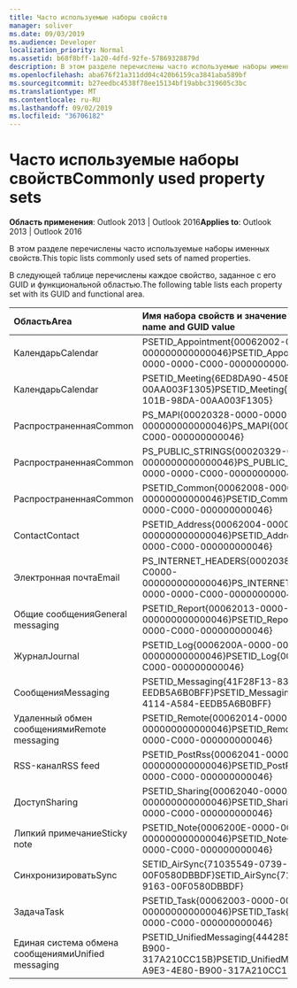 ```yaml
---
title: Часто используемые наборы свойств
manager: soliver
ms.date: 09/03/2019
ms.audience: Developer
localization_priority: Normal
ms.assetid: b68f8bff-1a20-4dfd-92fe-57869328879d
description: В этом разделе перечислены часто используемые наборы именных свойств.
ms.openlocfilehash: aba676f21a311dd04c420b6159ca3841aba589bf
ms.sourcegitcommit: b27eedbc4538f78ee15134bf19abbc319605c3bc
ms.translationtype: MT
ms.contentlocale: ru-RU
ms.lasthandoff: 09/02/2019
ms.locfileid: "36706182"
---
```

# <a name="commonly-used-property-sets"></a><span data-ttu-id="30fb9-103">Часто используемые наборы свойств</span><span class="sxs-lookup"><span data-stu-id="30fb9-103">Commonly used property sets</span></span>

<span data-ttu-id="30fb9-104">**Область применения**: Outlook 2013 | Outlook 2016</span><span class="sxs-lookup"><span data-stu-id="30fb9-104">**Applies to**: Outlook 2013 | Outlook 2016</span></span> 
  
<span data-ttu-id="30fb9-105">В этом разделе перечислены часто используемые наборы именных свойств.</span><span class="sxs-lookup"><span data-stu-id="30fb9-105">This topic lists commonly used sets of named properties.</span></span>
  
<span data-ttu-id="30fb9-106">В следующей таблице перечислены каждое свойство, заданное с его GUID и функциональной областью.</span><span class="sxs-lookup"><span data-stu-id="30fb9-106">The following table lists each property set with its GUID and functional area.</span></span>
  
|<span data-ttu-id="30fb9-107">Область</span><span class="sxs-lookup"><span data-stu-id="30fb9-107">Area</span></span>|<span data-ttu-id="30fb9-108">Имя набора свойств и значение GUID</span><span class="sxs-lookup"><span data-stu-id="30fb9-108">Property set name and GUID value</span></span>|
|:-----|:-----|
|<span data-ttu-id="30fb9-109">Календарь</span><span class="sxs-lookup"><span data-stu-id="30fb9-109">Calendar</span></span>  <br/> |<span data-ttu-id="30fb9-110">PSETID_Appointment{00062002-0000-0000-C0000-000000000000046}</span><span class="sxs-lookup"><span data-stu-id="30fb9-110">PSETID_Appointment{00062002-0000-0000-C000-000000000046}</span></span>  <br/> |
|<span data-ttu-id="30fb9-111">Календарь</span><span class="sxs-lookup"><span data-stu-id="30fb9-111">Calendar</span></span>  <br/> |<span data-ttu-id="30fb9-112">PSETID_Meeting{6ED8DA90-450B-101B-98DA-00AA003F1305}</span><span class="sxs-lookup"><span data-stu-id="30fb9-112">PSETID_Meeting{6ED8DA90-450B-101B-98DA-00AA003F1305}</span></span>  <br/> |
|<span data-ttu-id="30fb9-113">Распространенная</span><span class="sxs-lookup"><span data-stu-id="30fb9-113">Common</span></span>  <br/> |<span data-ttu-id="30fb9-114">PS_MAPI{00020328-0000-0000-C0000-000000000000046}</span><span class="sxs-lookup"><span data-stu-id="30fb9-114">PS_MAPI{00020328-0000-0000-C000-000000000046}</span></span>  <br/> |
|<span data-ttu-id="30fb9-115">Распространенная</span><span class="sxs-lookup"><span data-stu-id="30fb9-115">Common</span></span>  <br/> |<span data-ttu-id="30fb9-116">PS_PUBLIC_STRINGS{00020329-0000-0000-C000-0000000000000046}</span><span class="sxs-lookup"><span data-stu-id="30fb9-116">PS_PUBLIC_STRINGS{00020329-0000-0000-C000-000000000046}</span></span>  <br/> |
|<span data-ttu-id="30fb9-117">Распространенная</span><span class="sxs-lookup"><span data-stu-id="30fb9-117">Common</span></span>  <br/> |<span data-ttu-id="30fb9-118">PSETID_Common{00062008-0000-0000-C0000-00000000000046}</span><span class="sxs-lookup"><span data-stu-id="30fb9-118">PSETID_Common{00062008-0000-0000-C000-000000000046}</span></span>  <br/> |
|<span data-ttu-id="30fb9-119">Contact</span><span class="sxs-lookup"><span data-stu-id="30fb9-119">Contact</span></span>  <br/> |<span data-ttu-id="30fb9-120">PSETID_Address{00062004-0000-0000-C0000-000000000000046}</span><span class="sxs-lookup"><span data-stu-id="30fb9-120">PSETID_Address{00062004-0000-0000-C000-000000000046}</span></span>  <br/> |
|<span data-ttu-id="30fb9-121">Электронная почта</span><span class="sxs-lookup"><span data-stu-id="30fb9-121">Email</span></span>  <br/> |<span data-ttu-id="30fb9-122">PS_INTERNET_HEADERS{00020386-0000-0000-C0000-000000000000046}</span><span class="sxs-lookup"><span data-stu-id="30fb9-122">PS_INTERNET_HEADERS{00020386-0000-0000-C000-000000000046}</span></span>  <br/> |
|<span data-ttu-id="30fb9-123">Общие сообщения</span><span class="sxs-lookup"><span data-stu-id="30fb9-123">General messaging</span></span>  <br/> |<span data-ttu-id="30fb9-124">PSETID_Report{00062013-0000-0000-C0000-000000000000046}</span><span class="sxs-lookup"><span data-stu-id="30fb9-124">PSETID_Report{00062013-0000-0000-C000-000000000046}</span></span>  <br/> |
|<span data-ttu-id="30fb9-125">Журнал</span><span class="sxs-lookup"><span data-stu-id="30fb9-125">Journal</span></span>  <br/> |<span data-ttu-id="30fb9-126">PSETID_Log{0006200A-0000-0000-C0000-00000000000046}</span><span class="sxs-lookup"><span data-stu-id="30fb9-126">PSETID_Log{0006200A-0000-0000-C000-000000000046}</span></span>  <br/> |
|<span data-ttu-id="30fb9-127">Сообщения</span><span class="sxs-lookup"><span data-stu-id="30fb9-127">Messaging</span></span>  <br/> |<span data-ttu-id="30fb9-128">PSETID_Messaging{41F28F13-83F4-4114-A584-EEDB5A6B0BFF}</span><span class="sxs-lookup"><span data-stu-id="30fb9-128">PSETID_Messaging{41F28F13-83F4-4114-A584-EEDB5A6B0BFF}</span></span>  <br/> |
|<span data-ttu-id="30fb9-129">Удаленный обмен сообщениями</span><span class="sxs-lookup"><span data-stu-id="30fb9-129">Remote messaging</span></span>  <br/> |<span data-ttu-id="30fb9-130">PSETID_Remote{00062014-0000-0000-C0000-000000000000046}</span><span class="sxs-lookup"><span data-stu-id="30fb9-130">PSETID_Remote{00062014-0000-0000-C000-000000000046}</span></span>  <br/> |
|<span data-ttu-id="30fb9-131">RSS-канал</span><span class="sxs-lookup"><span data-stu-id="30fb9-131">RSS feed</span></span>  <br/> |<span data-ttu-id="30fb9-132">PSETID_PostRss{00062041-0000-0000-C0000-000000000000046}</span><span class="sxs-lookup"><span data-stu-id="30fb9-132">PSETID_PostRss{00062041-0000-0000-C000-000000000046}</span></span>  <br/> |
|<span data-ttu-id="30fb9-133">Доступ</span><span class="sxs-lookup"><span data-stu-id="30fb9-133">Sharing</span></span>  <br/> |<span data-ttu-id="30fb9-134">PSETID_Sharing{00062040-0000-0000-C0000-000000000000046}</span><span class="sxs-lookup"><span data-stu-id="30fb9-134">PSETID_Sharing{00062040-0000-0000-C000-000000000046}</span></span>  <br/> |
|<span data-ttu-id="30fb9-135">Липкий примечание</span><span class="sxs-lookup"><span data-stu-id="30fb9-135">Sticky note</span></span>  <br/> |<span data-ttu-id="30fb9-136">PSETID_Note{0006200E-0000-0000-C0000-000000000000046}</span><span class="sxs-lookup"><span data-stu-id="30fb9-136">PSETID_Note{0006200E-0000-0000-C000-000000000046}</span></span>  <br/> |
|<span data-ttu-id="30fb9-137">Синхронизировать</span><span class="sxs-lookup"><span data-stu-id="30fb9-137">Sync</span></span>  <br/> |<span data-ttu-id="30fb9-138">SETID_AirSync{71035549-0739-4DCB-9163-00F0580DBBDF}</span><span class="sxs-lookup"><span data-stu-id="30fb9-138">SETID_AirSync{71035549-0739-4DCB-9163-00F0580DBBDF}</span></span>  <br/> |
|<span data-ttu-id="30fb9-139">Задача</span><span class="sxs-lookup"><span data-stu-id="30fb9-139">Task</span></span>  <br/> |<span data-ttu-id="30fb9-140">PSETID_Task{00062003-0000-0000-C0000-000000000000046}</span><span class="sxs-lookup"><span data-stu-id="30fb9-140">PSETID_Task{00062003-0000-0000-C000-000000000046}</span></span>  <br/> |
|<span data-ttu-id="30fb9-141">Единая система обмена сообщениями</span><span class="sxs-lookup"><span data-stu-id="30fb9-141">Unified messaging</span></span>  <br/> |<span data-ttu-id="30fb9-142">PSETID_UnifiedMessaging{4442858E-A9E3-4E80-B900-317A210CC15B}</span><span class="sxs-lookup"><span data-stu-id="30fb9-142">PSETID_UnifiedMessaging{4442858E-A9E3-4E80-B900-317A210CC15B}</span></span>  <br/> |
   

